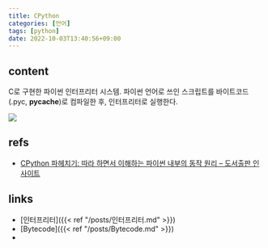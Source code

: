```yaml
---
title: CPython
categories: [언어]
tags: [python]
date: 2022-10-03T13:40:56+09:00
---
```


## content
C로 구현한 파이썬 인터프리터 시스템. 파이썬 언어로 쓰인 스크립트를 바이트코드(.pyc, __pycache__)로 컴파일한 후, 인터프리터로 실행한다. 

![](https://insightbookblog.files.wordpress.com/2022/09/cpython1.png?w=612&zoom=2)



## refs
- [CPython 파헤치기: 따라 하면서 이해하는 파이썬 내부의 동작 원리 – 도서출판 인사이트](https://blog.insightbook.co.kr/2022/09/19/cpython-%ED%8C%8C%ED%97%A4%EC%B9%98%EA%B8%B0-%EB%94%B0%EB%9D%BC-%ED%95%98%EB%A9%B4%EC%84%9C-%EC%9D%B4%ED%95%B4%ED%95%98%EB%8A%94-%ED%8C%8C%EC%9D%B4%EC%8D%AC-%EB%82%B4%EB%B6%80%EC%9D%98-%EB%8F%99/)


## links
- [인터프리터]({{< ref "/posts/인터프리터.md" >}})
- [Bytecode]({{< ref "/posts/Bytecode.md" >}})
- 
